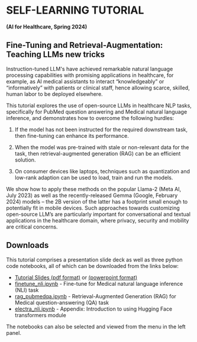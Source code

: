 # SELF-LEARNING TUTORIAL

__(AI for Healthcare, Spring 2024)__


## Fine-Tuning and Retrieval-Augmentation: Teaching LLMs new tricks

Instruction-tuned LLM's have achieved remarkable natural language
processing capabilities with promising applications in healthcare, for
example, as AI medical assistants to interact “knowledgeably” or
“informatively” with patients or clinical staff, hence allowing
scarce, skilled, human labor to be deployed elsewhere.

This tutorial explores the use of open-source LLMs in healthcare NLP
tasks, specifically for PubMed question answering and Medical natural
language inference, and demonstrates how to overcome the following
hurdles:

1. If the model has not been instructed for the required
downstream task, then fine-tuning can enhance its performance.

2. When the model was pre-trained with stale or non-relevant data
for the task, then retrieval-augmented generation (RAG) can be an
efficient solution.

2. On consumer devices like laptops, techniques such as quantization
and low-rank adaption can be used to load, train and run the models.

We show how to apply these methods on the popular Llama-2 (Meta AI,
July 2023) as well as the recently-released Gemma (Google, February
2024) models – the 2B version of the latter has a footprint small
enough to potentially fit in mobile devices. Such approaches towards
customizing open-source LLM’s are particularly important for
conversational and textual applications in the healthcare domain,
where privacy, security and mobility are critical concerns.


## Downloads

This tutorial comprises a presentation slide deck as well as
three python code notebooks, all of which can be downloaded from the links below:

- [Tutorial Slides (pdf format)](https://t-lim.github.io/tutorial.pdf) or [(powerpoint format)](https://t-lim.github.io/tutorial.pptx)
- [finetune_nli.ipynb](https://t-lim.github.io/_sources/finetune_nli.ipynb) - Fine-tune for Medical natural language inference (NLI) task
- [rag_pubmedqa.ipynb](https://t-lim.github.io/_sources/rag_pubmedqa.ipynb) - Retrieval-Augmented Generation (RAG) for Medical question-answering (QA) task
- [electra_nli.ipynb](https://t-lim.github.io/_sources/electra_nli.ipynb) - Appendix: Introduction to using Hugging Face transformers module

The notebooks can also be selected and viewed from the menu in the left panel.
